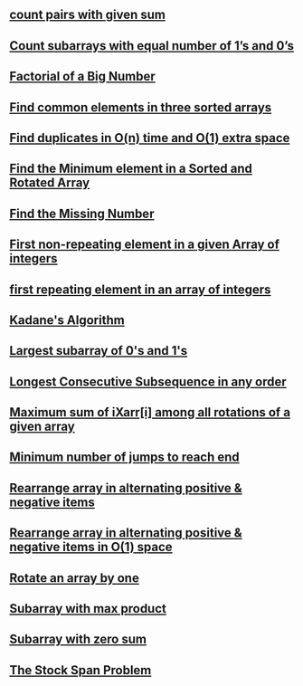 ## [count pairs with given sum](https://github.com/arunkalher/DSA-Repo/tree/main/Array/count%20pairs%20with%20given%20sum)

## [Count subarrays with equal number of 1’s and 0’s](https://github.com/arunkalher/DSA-Repo/tree/main/Array/Count%20subarrays%20with%20equal%20number%20of%201%E2%80%99s%20and%200%E2%80%99s)

## [Factorial of a Big Number](https://github.com/arunkalher/DSA-Repo/tree/main/Array/Factorial%20of%20a%20Big%20Number)

## [Find common elements in three sorted arrays](https://github.com/arunkalher/DSA-Repo/tree/main/Array/Find%20common%20elements%20in%20three%20sorted%20arrays)

## [Find duplicates in O(n) time and O(1) extra space]( https://github.com/arunkalher/DSA-Repo/tree/main/Array/Find%20duplicates%20in%20O(n)%20time%20and%20O(1)%20extra%20space) 

## [Find the Minimum element in a Sorted and Rotated Array]( https://github.com/arunkalher/DSA-Repo/tree/main/Array/Find%20the%20Minimum%20element%20in%20a%20Sorted%20and%20Rotated%20Array) 

## [Find the Missing Number]( https://github.com/arunkalher/DSA-Repo/tree/main/Array/find%20the%20Missing%20Number) 

## [First non-repeating element in a given Array of integers](https://github.com/arunkalher/DSA-Repo/tree/main/Array/first%20non-repeating%20element%20in%20a%20given%20Array%20of%20integers) 

## [first repeating element in an array of integers](https://github.com/arunkalher/DSA-Repo/tree/main/Array/first%20repeating%20element%20in%20an%20array%20of%20integers) 

## [Kadane's Algorithm](https://github.com/arunkalher/DSA-Repo/tree/main/Array/kadane) 

## [Largest subarray of 0's and 1's](https://github.com/arunkalher/DSA-Repo/tree/main/Array/Largest%20subarray%20of%200's%20and%201's) 

## [Longest Consecutive Subsequence in any order](https://github.com/arunkalher/DSA-Repo/tree/main/Array/Longest%20Consecutive%20Subsequence%20in%20any%20order)

## [Maximum sum of iXarr[i] among all rotations of a given array](https://github.com/arunkalher/DSA-Repo/tree/main/Array/Maximum%20sum%20of%20iXarr%5Bi%5D%20among%20all%20rotations%20of%20a%20given%20array)

## [Minimum number of jumps to reach end](https://github.com/arunkalher/DSA-Repo/tree/main/Array/Minimum%20number%20of%20jumps%20to%20reach%20end)

## [Rearrange array in alternating positive & negative items](https://github.com/arunkalher/DSA-Repo/tree/main/Array/Rearrange%20array%20in%20alternating%20positive%20%26%20negative%20items)

## [Rearrange array in alternating positive & negative items in O(1) space](https://github.com/arunkalher/DSA-Repo/tree/main/Array/Rearrange%20array%20in%20alternating%20positive%20%26%20negative%20items%20in%20O(1)%20space)

## [Rotate an array by one](https://github.com/arunkalher/DSA-Repo/tree/main/Array/Rotate%20an%20array%20by%20one)

## [Subarray with max product](https://github.com/arunkalher/DSA-Repo/tree/main/Array/Subarray%20with%20max%20product)

## [Subarray with zero sum](https://github.com/arunkalher/DSA-Repo/tree/main/Array/Subarray%20with%20zero%20sum)

## [The Stock Span Problem]()